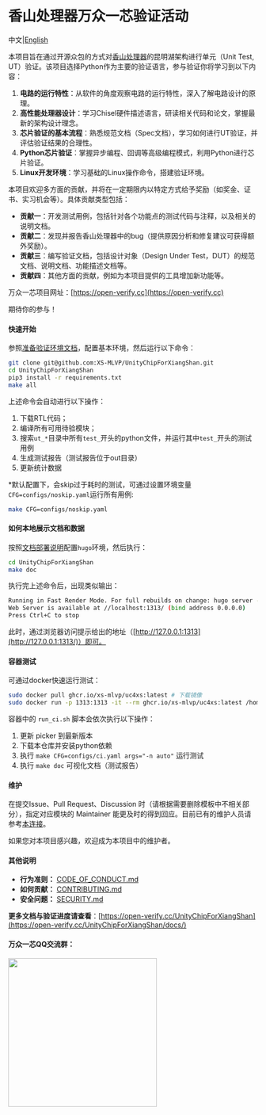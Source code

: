 # 香山处理器万众一芯验证活动

中文|[English](/README.en.md)

本项目旨在通过开源众包的方式对[香山处理器](https://github.com/OpenXiangShan/XiangShan)的昆明湖架构进行单元（Unit Test, UT）验证。该项目选择Python作为主要的验证语言，参与验证你将学习到以下内容：

1. **电路的运行特性**：从软件的角度观察电路的运行特性，深入了解电路设计的原理。
2. **高性能处理器设计**：学习Chisel硬件描述语言，研读相关代码和论文，掌握最新的架构设计理念。
3. **芯片验证的基本流程**：熟悉规范文档（Spec文档），学习如何进行UT验证，并评估验证结果的合理性。
4. **Python芯片验证**：掌握异步编程、回调等高级编程模式，利用Python进行芯片验证。
5. **Linux开发环境**：学习基础的Linux操作命令，搭建验证环境。

本项目欢迎多方面的贡献，并将在一定期限内以特定方式给予奖励（如奖金、证书、实习机会等）。具体贡献类型包括：

- **贡献一**：开发测试用例，包括针对各个功能点的测试代码与注释，以及相关的说明文档。
- **贡献二**：发现并报告香山处理器中的bug（提供原因分析和修复建议可获得额外奖励）。
- **贡献三**：编写验证文档，包括设计对象（Design Under Test，DUT）的规范文档、说明文档、功能描述文档等。
- **贡献四**：其他方面的贡献，例如为本项目提供的工具增加新功能等。

万众一芯项目网址：[https://open-verify.cc](https://open-verify.cc)

期待你的参与！

#### 快速开始

参照[准备验证环境文档](https://open-verify.cc/UnityChipForXiangShan/docs/01_verfiy_env/)，配置基本环境，然后运行以下命令：

```bash
git clone git@github.com:XS-MLVP/UnityChipForXiangShan.git
cd UnityChipForXiangShan
pip3 install -r requirements.txt
make all
```

上述命令会自动进行以下操作：

1. 下载RTL代码；
1. 编译所有可用待验模块；
1. 搜索`ut_*`目录中所有`test_`开头的python文件，并运行其中`test_`开头的测试用例
1. 生成测试报告（测试报告位于out目录）
1. 更新统计数据

*默认配置下，会skip过于耗时的测试，可通过设置环境变量`CFG=configs/noskip.yaml`运行所有用例:

```bash
make CFG=configs/noskip.yaml
```

#### 如何本地展示文档和数据

按照[文档部署说明](https://github.com/XS-MLVP/UnityChipForXiangShan/blob/main/documents/README.md)配置`hugo`环境，然后执行：

```bash
cd UnityChipForXiangShan
make doc
```

执行完上述命令后，出现类似输出：

```bash
Running in Fast Render Mode. For full rebuilds on change: hugo server --disableFastRender
Web Server is available at //localhost:1313/ (bind address 0.0.0.0)
Press Ctrl+C to stop
```

此时，通过浏览器访问提示给出的地址（[http://127.0.0.1:1313](http://127.0.0.1:1313/)）即可。


#### 容器测试

可通过docker快速运行测试：

```bash
sudo docker pull ghcr.io/xs-mlvp/uc4xs:latest # 下载镜像
sudo docker run -p 1313:1313 -it --rm ghcr.io/xs-mlvp/uc4xs:latest /home/run_ci.sh # 运行测试
```

容器中的 `run_ci.sh` 脚本会依次执行以下操作：
1. 更新 picker 到最新版本
1. 下载本仓库并安装python依赖
1. 执行 `make CFG=configs/ci.yaml args="-n auto"` 运行测试
1. 执行 `make doc` 可视化文档（测试报告）

#### 维护

在提交Issue、Pull Request、Discussion 时（请根据需要删除模板中不相关部分），指定对应模块的 Maintainer 能更及时的得到回应。目前已有的维护人员请参考[本连接](https://open-verify.cc/UnityChipForXiangShan/docs/99_maintain/)。

如果您对本项目感兴趣，欢迎成为本项目中的维护者。

#### 其他说明

- **行为准则：** [CODE_OF_CONDUCT.md](/CODE_OF_CONDUCT.md)
- **如何贡献：** [CONTRIBUTING.md](/CONTRIBUTING.md)
- **安全问题：** [SECURITY.md](/SECURITY.md)


**更多文档与验证进度请查看**：[https://open-verify.cc/UnityChipForXiangShan](https://open-verify.cc/UnityChipForXiangShan/docs/)

#### 万众一芯QQ交流群：

<image src="/.github/image/600480230.jpg" alter="600480230" width=300px />
